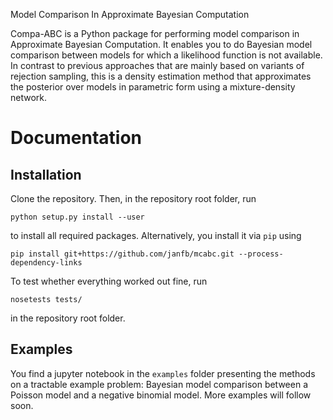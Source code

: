 
Model Comparison In Approximate Bayesian Computation

Compa-ABC is a Python package for performing model comparison in Approximate Bayesian Computation. 
It enables you to do Bayesian model comparison between models for which a likelihood function is 
not available. In contrast to previous approaches that are mainly based on variants of rejection sampling,
this is a density estimation method that approximates the posterior over models in parametric form 
using a mixture-density network. 

# Documentation 
## Installation 
Clone the repository. Then, in the repository root folder, run 

    python setup.py install --user 
    
to install all required packages. Alternatively, you install it via ``pip`` using 

    pip install git+https://github.com/janfb/mcabc.git --process-dependency-links

To test whether everything worked out fine, run 

    nosetests tests/
    
in the repository root folder.

## Examples
You find a jupyter notebook in the ``examples`` folder presenting the methods on a tractable
example problem: Bayesian model comparison between a Poisson model and a negative binomial model. 
More examples will follow soon. 
